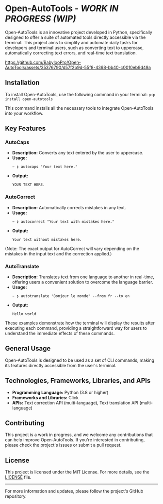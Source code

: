 # Open-AutoTools - ***WORK IN PROGRESS (WIP)***
Open-AutoTools is an innovative project developed in Python, specifically designed to offer a suite of automated tools directly accessible via the terminal. This project aims to simplify and automate daily tasks for developers and terminal users, such as converting text to uppercase, automatically correcting text errors, and real-time text translation.

https://github.com/BabylooPro/Open-AutoTools/assets/35376790/d57f2b9d-55f8-4368-bb40-c0010eb9d49a

## Installation
To install Open-AutoTools, use the following command in your terminal: ``pip install open-autotools``

This command installs all the necessary tools to integrate Open-AutoTools into your workflow.

## Key Features

### AutoCaps
- **Description:** Converts any text entered by the user to uppercase.
- **Usage:** 
    ```
    ~ ❯ autocaps "Your text here."
    ```
- **Output:**
    ```
    YOUR TEXT HERE.
    ```

### AutoCorrect
- **Description:** Automatically corrects mistakes in any text.
- **Usage:** 
    ```
    ~ ❯ autocorrect "Your text with mistakes here."
    ```
- **Output:**
    ```
    Your text without mistakes here.
    ```
(Note: The exact output for AutoCorrect will vary depending on the mistakes in the input text and the correction applied.)

### AutoTranslate
- **Description:** Translates text from one language to another in real-time, offering users a convenient solution to overcome the language barrier.
- **Usage:** 
    ```
    ~ ❯ autotranslate "Bonjour le monde" --from fr --to en
    ```
- **Output:**
    ```
    Hello world
    ```

These examples demonstrate how the terminal will display the results after executing each command, providing a straightforward way for users to understand the immediate effects of these commands.

## General Usage
Open-AutoTools is designed to be used as a set of CLI commands, making its features directly accessible from the user's terminal.

## Technologies, Frameworks, Libraries, and APIs
- **Programming Language:** Python (3.8 or higher)
- **Frameworks and Libraries:** Click
- **APIs:** Text correction API (multi-language), Text translation API (multi-language)

## Contributing
This project is a work in progress, and we welcome any contributions that can help improve Open-AutoTools. If you're interested in contributing, please check the project's issues or submit a pull request.

## License
This project is licensed under the MIT License. For more details, see the [LICENSE](LICENSE) file.

---

For more information and updates, please follow the project's GitHub repository.
